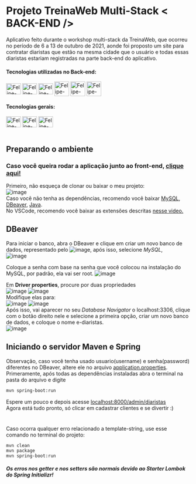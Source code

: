 # Projeto TreinaWeb Multi-Stack < BACK-END /> 
Aplicativo feito durante o workshop multi-stack da TreinaWeb, que ocorreu no período de 6 a 13 de outubro de 2021, aonde foi proposto um site para contratar diaristas que estão na mesma cidade que o usuário e todas essas diaristas estariam registradas na parte back-end do aplicativo.

#### Tecnologias utilizadas no Back-end:
<div style="display: inline_block">
  <img align="center" title="Spring" alt="Felipe-Spring" height="30" width="40" src="https://cdn.jsdelivr.net/gh/devicons/devicon/icons/spring/spring-original.svg">
  <img align="center" title="Java" alt="Felipe-Java" height="30" width="40" src="https://cdn.jsdelivr.net/gh/devicons/devicon/icons/java/java-original.svg">
  <img align="center" title="MySQL" alt="Felipe-MySQL" height="30" width="40" src="https://cdn.jsdelivr.net/gh/devicons/devicon/icons/mysql/mysql-original.svg">
  <img align="center" title="DBeaver" alt="Felipe-DBeaver" height="40" width="40" src="https://external-content.duckduckgo.com/iu/?u=https%3A%2F%2Fserialkeygenpro.com%2Fwp-content%2Fuploads%2F2019%2F09%2FDBeaver_logo.png&f=1&nofb=1">
  <img align="center" title="Maven" alt="Felipe-Maven" height="40" width="40" src="https://external-content.duckduckgo.com/iu/?u=https%3A%2F%2Fvscjava.gallerycdn.vsassets.io%2Fextensions%2Fvscjava%2Fvscode-maven%2F0.18.1%2F1563248098892%2FMicrosoft.VisualStudio.Services.Icons.Default&f=1&nofb=1">
  <img align="center" title="Insomnia" alt="Felipe-Insomnia" height="40" width="40" src="https://external-content.duckduckgo.com/iu/?u=http%3A%2F%2Ficons.iconarchive.com%2Ficons%2Fpapirus-team%2Fpapirus-apps%2F512%2Finsomnia-icon.png&f=1&nofb=1">
 
</div>

#### Tecnologias gerais:
<div style="display: inline_block">
  <img align="center" title="Visual Code" alt="Felipe-VsCode" height="30" width="40" src="https://cdn.jsdelivr.net/gh/devicons/devicon/icons/vscode/vscode-original.svg">
  <img align="center" title="Git" alt="Felipe-Git" height="30" width="40" src="https://cdn.jsdelivr.net/gh/devicons/devicon/icons/git/git-original.svg">
  <img align="center" title="Linux" alt="Felipe-Linux" height="30" width="40" src="https://cdn.jsdelivr.net/gh/devicons/devicon/icons/linux/linux-original.svg">
</div>
<br>

## Preparando o ambiente
### Caso você queira rodar a aplicação junto ao front-end, [clique aqui!](https://github.com/FelipePilz/ediaristas)
Primeiro, não esqueça de clonar ou baixar o meu projeto: <br>
![image](https://user-images.githubusercontent.com/67395760/137585913-8e5194a7-23dc-4228-93e4-5bf7aa1719b3.png)<br>
Caso você não tenha as dependências, recomendo você baixar  [MySQL](https://dev.mysql.com/downloads/installer/), [DBeaver](https://dbeaver.io/download/), [Java](https://www.oracle.com/java/technologies/javase/jdk17-archive-downloads.html).<br>
No VSCode, recomendo você baixar as extensões descritas [nesse video.](https://www.youtube.com/watch?v=orY9kC7Rs-c)<br>

## DBeaver
Para iniciar o banco, abra o DBeaver e clique em criar um novo banco de dados, representado pelo ![image](https://user-images.githubusercontent.com/67395760/137586296-a6b4d8de-7274-4de2-bfa9-1e4616ada3b4.png), após isso, selecione *MySQL*,<br> ![image](https://user-images.githubusercontent.com/67395760/137586342-a6aaac9c-02fb-4a64-aeff-5e1cf43ae53a.png)

Coloque a senha com base na senha que você colocou na instalação do MySQL, por padrão, ela vai ser root.
![image](https://user-images.githubusercontent.com/67395760/137586410-c7f72cbb-8c4c-4c28-8f7e-dff97b100471.png)

Em **Driver properties**, procure por duas propriedades<br>
![image](https://user-images.githubusercontent.com/67395760/137586481-e8485bb5-35c0-4e31-8201-a02ec8ca0c7f.png)
![image](https://user-images.githubusercontent.com/67395760/137586498-60d41ae8-8079-44d2-abe9-6a284c9fbb71.png)<br>
Modifique elas para:<br>
![image](https://user-images.githubusercontent.com/67395760/137586546-5012aa0f-ec83-4649-9858-d6d8df154ff2.png)
![image](https://user-images.githubusercontent.com/67395760/137586533-eaffbeff-89b0-48e7-a544-6261a8d50739.png)<br>
Após isso, vai aparecer no seu *Database Navigator* o localhost:3306, clique com o botão direito nele e selecione a primeira opção, criar um novo banco de dados, e coloque o nome e-diaristas.<br>
![image](https://user-images.githubusercontent.com/67395760/137586634-c3376610-5898-4f5c-8840-395ffb75f0bf.png)<br>

## Iniciando o servidor Maven e Spring
Observação, caso você tenha usado usuario(username) e senha(password) diferentes no DBeaver, altere ele no arquivo [application.properties](https://github.com/FelipePilz/ediaristas-maven-db/blob/master/src/main/resources/application.properties).<br>
Primeramente, após todas as dependências instaladas abra o terminal na pasta do arquivo e digite
```bash
mvn spring-boot:run
```
Espere um pouco e depois acesse [localhost:8000/admin/diaristas](http://localhost:8080/admin/diaristas)<br>
Agora está tudo pronto, só clicar em cadastrar clientes e se divertir :)

#

Caso ocorra qualquer erro relacionado a template-string, use esse comando no terminal do projeto:
```
mvn clean
mvn package
mvn spring-boot:run
```

##### Os erros nos getter e nos setters são normais devido ao Starter Lombok do Spring Initializr!
